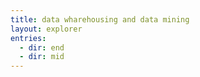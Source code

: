 ```yaml
---
title: data wharehousing and data mining
layout: explorer
entries:
  - dir: end
  - dir: mid
---
```

